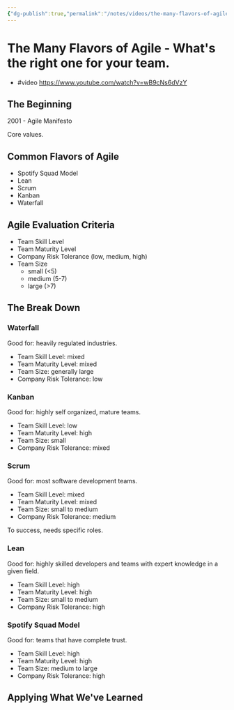```yaml
---
{"dg-publish":true,"permalink":"/notes/videos/the-many-flavors-of-agile/","dgHomeLink":true,"dgPassFrontmatter":false,"dgShowBacklinks":true,"dgShowLocalGraph":true}
---
```


# The Many Flavors of Agile - What's the right one for your team.

- #video <https://www.youtube.com/watch?v=wB9cNs6dVzY>

## The Beginning

2001 - Agile Manifesto

Core values.

## Common Flavors of Agile

- Spotify Squad Model
- Lean
- Scrum
- Kanban
- Waterfall

## Agile Evaluation Criteria

- Team Skill Level
- Team Maturity Level
- Company Risk Tolerance (low, medium, high)
- Team Size
    - small (<5)
    - medium (5-7)
    - large (>7)

## The Break Down

### Waterfall

Good for: heavily regulated industries.

- Team Skill Level: mixed
- Team Maturity Level: mixed
- Team Size: generally large
- Company Risk Tolerance: low


### Kanban

Good for: highly self organized, mature teams.

- Team Skill Level: low
- Team Maturity Level: high
- Team Size: small
- Company Risk Tolerance: mixed


### Scrum

Good for: most software development teams.

- Team Skill Level: mixed
- Team Maturity Level: mixed
- Team Size: small to medium
- Company Risk Tolerance: medium

To success, needs specific roles.


### Lean

Good for: highly skilled developers and teams with expert knowledge in a given field.

- Team Skill Level: high
- Team Maturity Level: high
- Team Size: small to medium
- Company Risk Tolerance: high


### Spotify Squad Model

Good for: teams that have complete trust.

- Team Skill Level: high
- Team Maturity Level: high
- Team Size: medium to large
- Company Risk Tolerance: high


## Applying What We've Learned



